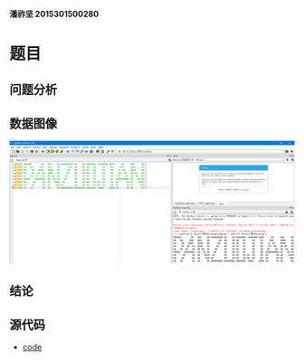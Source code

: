 #### 潘祚坚 2015301500280
# 题目

## 问题分析

## 数据图像
![picture1](https://github.com/paaaaaan/Computational_physics_2015301500280/blob/files/picture.png)
## 结论
## 源代码
- [code](https://github.com/paaaaaan/Computational_physics_2015301500280/blob/files/code)
